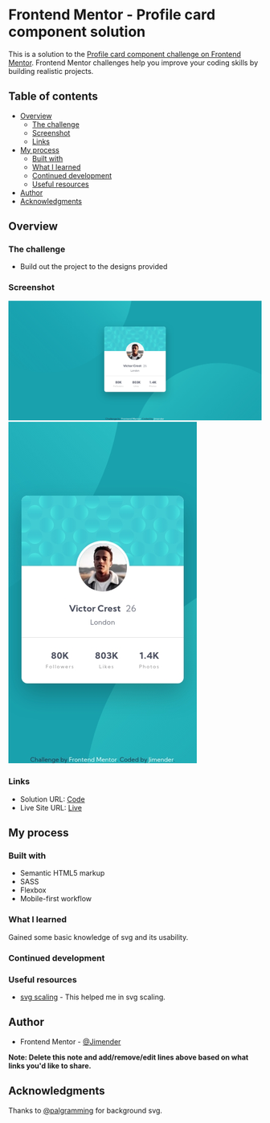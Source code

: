 # Frontend Mentor - Profile card component solution

This is a solution to the [Profile card component challenge on Frontend Mentor](https://www.frontendmentor.io/challenges/profile-card-component-cfArpWshJ). Frontend Mentor challenges help you improve your coding skills by building realistic projects.

## Table of contents

- [Overview](#overview)
  - [The challenge](#the-challenge)
  - [Screenshot](#screenshot)
  - [Links](#links)
- [My process](#my-process)
  - [Built with](#built-with)
  - [What I learned](#what-i-learned)
  - [Continued development](#continued-development)
  - [Useful resources](#useful-resources)
- [Author](#author)
- [Acknowledgments](#acknowledgments)

## Overview

### The challenge

- Build out the project to the designs provided

### Screenshot

![](screenshots/ss-1.jpg)
![](screenshots/ss-2.jpg)

### Links

- Solution URL: [Code](https://github.com/Jimender/profile-card)
- Live Site URL: [Live](https://jimender.github.io/profile-card/)

## My process

### Built with

- Semantic HTML5 markup
- SASS
- Flexbox
- Mobile-first workflow

### What I learned

Gained some basic knowledge of svg and its usability.

### Continued development

### Useful resources

- [svg scaling](https://developer.mozilla.org/en-US/docs/Web/CSS/Scaling_of_SVG_backgrounds) - This helped me in svg scaling.

## Author

- Frontend Mentor - [@Jimender](https://www.frontendmentor.io/profile/Jimender)

**Note: Delete this note and add/remove/edit lines above based on what links you'd like to share.**

## Acknowledgments

Thanks to [@palgramming](https://www.frontendmentor.io/profile/palgramming) for background svg.
